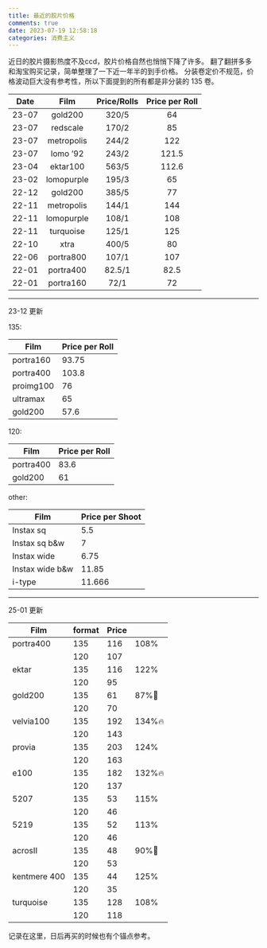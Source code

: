 ```yaml
---
title: 最近的胶片价格
comments: true
date: 2023-07-19 12:58:18
categories: 消费主义
---
```

近日的胶片摄影热度不及ccd，胶片价格自然也悄悄下降了许多。
翻了翻拼多多和淘宝购买记录，简单整理了一下近一年半的到手价格。
分装卷定价不规范，价格波动巨大没有参考性，所以下面提到的所有都是非分装的 135 卷。

| Date   | Film       | Price/Rolls | Price per Roll |
|:------:|:----------:|:------------:|:----------------:|
| 23-07  | gold200    | 320/5        | 64               |
| 23-07  | redscale   | 170/2        | 85               |
| 23-07  | metropolis | 244/2        | 122              |
| 23-07  | lomo ’92   | 243/2        | 121.5            |
| 23-04  | ektar100   | 563/5        | 112.6            |
| 23-02  | lomopurple | 195/3        | 65               |
| 22-12  | gold200    | 385/5        | 77               |
| 22-11  | metropolis | 144/1        | 144              |
| 22-11  | lomopurple | 108/1        | 108              |
| 22-11  | turquoise  | 125/1        | 125              |
| 22-10  | xtra       | 400/5        | 80               |
| 22-06  | portra800  | 107/1        | 107              |
| 22-01  | portra400  | 82.5/1       | 82.5             |
| 22-01  | portra160  | 72/1         | 72               |


---

23-12 更新

135:

| Film       | Price per Roll |
|----------|---------|
| portra160  | 93.75          |
| portra400  | 103.8          |
| proimg100  | 76             |
| ultramax   | 65             |
| gold200    | 57.6           |

120:

| Film       | Price per Roll |
|----------|---------|
| portra400  | 83.6           |
| gold200    | 61             |

other:

| Film            | Price per Shoot |
|----------|---------|
| Instax sq       | 5.5             |
| Instax sq b&w   | 7               |
| Instax wide     | 6.75            |
| Instax wide b&w | 11.85           |
| i-type          | 11.666          |

---

25-01 更新

| Film       | format        | Price  |   |
|------------|---------------|----------------|----|
| portra400  | 135           | 116 |  108%  |
|            | 120           | 107 |    |
| ektar      | 135           | 116 |  122%  |
|            | 120           | 95 |    |
| gold200    | 135           | 61 |  87%🧊  |
|            | 120           | 70 |    |
| velvia100  | 135           | 192 |  134%🔥  |
|            | 120           | 143 |    |
| provia     | 135           | 203 |  124%  |
|            | 120           | 163 |    |
| e100       | 135           | 182 |  132%🔥  |
|            | 120           | 137|    |
| 5207       | 135           | 53 |  115%  |
|            | 120           | 46 |    |
| 5219       | 135           | 52 |  113%  |
|            | 120           | 46 |    |
| acrosII   | 135           | 48 |  90%🧊  |
|            | 120           | 53 |    |
| kentmere 400 | 135           | 44 |  125%  |
|              | 120           | 35 |    |
| turquoise  | 135           | 128 |  108%  |
|            | 120           | 118 |    |

记录在这里，日后再买的时候也有个锚点参考。
